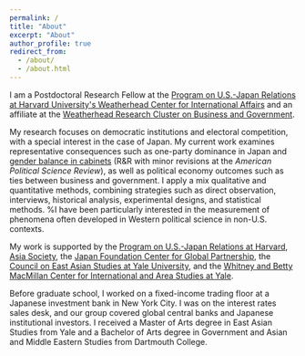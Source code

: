 ```yaml
---
permalink: /
title: "About"
excerpt: "About"
author_profile: true
redirect_from:
  - /about/
  - /about.html
---
```


I am a Postdoctoral Research Fellow at the [Program on U.S.-Japan Relations at Harvard University's Weatherhead Center for International Affairs](https://programs.wcfia.harvard.edu/us-japan/people/people-categories/2022–23) and an affiliate at the [Weatherhead Research Cluster on Business and Government](https://projects.iq.harvard.edu/wrc22-business-and-government).

My research focuses on democratic institutions and electoral competition, with a special interest in the case of Japan. My current work examines representative consequences such as one-party dominance in Japan and [gender balance in cabinets](https://dx.doi.org/10.2139/ssrn.4052720) (R\&R with minor revisions at the _American Political Science Review_), as well as political economy outcomes such as ties between business and government. I apply a mix qualitative and quantitative methods, combining strategies such as direct observation, interviews, historical analysis, experimental designs, and statistical methods.
%I have been particularly interested in the measurement of phenomena often developed in Western political science in non-U.S. contexts.

My work is supported by the [Program on U.S.-Japan Relations at Harvard](https://programs.wcfia.harvard.edu/us-japan/home), [Asia Society](https://asiasociety.org/), the [Japan Foundation Center for Global Partnership](https://www.cgp.org/), the [Council on East Asian Studies at Yale University](https://ceas.yale.edu/), and the [Whitney and Betty MacMillan Center for International and Area Studies at Yale](https://macmillan.yale.edu/).

Before graduate school, I worked on a fixed-income trading floor at a Japanese investment bank in New York City. I was on the interest rates sales desk, and our group covered global central banks and Japanese institutional investors. I received a Master of Arts degree in East Asian Studies from Yale and a Bachelor of Arts degree in Government and Asian and Middle Eastern Studies from Dartmouth College.
